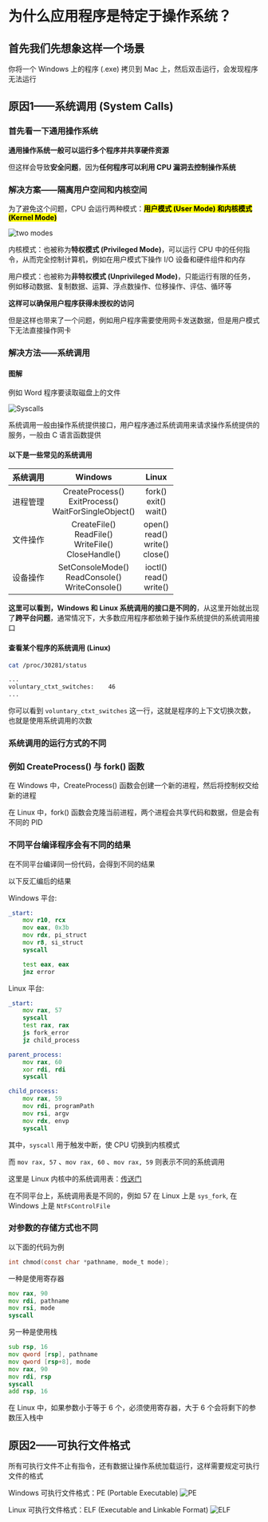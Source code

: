 # 为什么应用程序是特定于操作系统？

## 首先我们先想象这样一个场景

你将一个 Windows 上的程序 (.exe) 拷贝到 Mac 上，然后双击运行，会发现程序无法运行

## 原因1——系统调用 (System Calls)

### 首先看一下通用操作系统

**通用操作系统一般可以运行多个程序并共享硬件资源**

但这样会导致**安全问题**，因为**任何程序可以利用 CPU 漏洞去控制操作系统**

### 解决方案——隔离用户空间和内核空间

为了避免这个问题，CPU 会运行两种模式：<mark>**用户模式 (User Mode) **和**内核模式 (Kernel Mode)**</mark>

![two modes](imgs/two_modes.png)

内核模式：也被称为**特权模式 (Privileged Mode)**，可以运行 CPU 中的任何指令，从而完全控制计算机，例如在用户模式下操作 I/O 设备和硬件组件和内存

用户模式：也被称为**非特权模式 (Unprivileged Mode)**，只能运行有限的任务，例如移动数据、复制数据、运算、浮点数操作、位移操作、评估、循环等

**这样可以确保用户程序获得未授权的访问**

但是这样也带来了一个问题，例如用户程序需要使用网卡发送数据，但是用户模式下无法直接操作网卡

### 解决方法——系统调用

#### 图解

例如 Word 程序要读取磁盘上的文件

![Syscalls](imgs/Syscalls.png)

系统调用一般由操作系统提供接口，用户程序通过系统调用来请求操作系统提供的服务，一般由 C 语言函数提供

#### 以下是一些常见的系统调用

| 系统调用 | Windows | Linux |
| :------- | :-----: | :---: |
| 进程管理 | CreateProcess() <br /> ExitProcess() <br /> WaitForSingleObject() | fork() <br /> exit() <br /> wait() |
| 文件操作 | CreateFile() <br /> ReadFile() <br /> WriteFile() <br /> CloseHandle() | open() <br /> read() <br /> write() <br /> close() |
| 设备操作 | SetConsoleMode() <br /> ReadConsole() <br /> WriteConsole() | ioctl() <br /> read() <br /> write() |

**这里可以看到，Windows 和 Linux 系统调用的接口是不同的**，从这里开始就出现了**跨平台问题**，通常情况下，大多数应用程序都依赖于操作系统提供的系统调用接口

#### 查看某个程序的系统调用 (Linux)

```bash
cat /proc/30281/status

...
voluntary_ctxt_switches:	46
...
```

你可以看到 `voluntary_ctxt_switches` 这一行，这就是程序的上下文切换次数，也就是使用系统调用的次数

### 系统调用的运行方式的不同

### 例如 CreateProcess() 与 fork() 函数

在 Windows 中，CreateProcess() 函数会创建一个新的进程，然后将控制权交给新的进程

在 Linux 中，fork() 函数会克隆当前进程，两个进程会共享代码和数据，但是会有不同的 PID

### 不同平台编译程序会有不同的结果

在不同平台编译同一份代码，会得到不同的结果

以下反汇编后的结果

Windows 平台:

```asm
_start:
    mov r10, rcx
    mov eax, 0x3b
    mov rdx, pi_struct
    mov r8, si_struct
    syscall

    test eax, eax
    jnz error
```

Linux 平台:

```asm
_start:
    mov rax, 57
    syscall
    test rax, rax
    js fork_error
    jz child_process

parent_process:
    mov rax, 60
    xor rdi, rdi
    syscall

child_process:
    mov rax, 59
    mov rdi, programPath
    mov rsi, argv
    mov rdx, envp
    syscall
```

其中，`syscall` 用于触发中断，使 CPU 切换到内核模式

而 `mov rax, 57` 、`mov rax, 60` 、`mov rax, 59` 则表示不同的系统调用

这里是 Linux 内核中的系统调用表：[传送门](https://github.com/torvalds/linux/blob/master/arch/x86/entry/syscalls/syscall_64.tbl)

在不同平台上，系统调用表是不同的，例如 57 在 Linux 上是 `sys_fork`, 在 Windows 上是 `NtFsControlFile`

### 对参数的存储方式也不同

以下面的代码为例

```c
int chmod(const char *pathname, mode_t mode);
```

一种是使用寄存器

```asm
mov rax, 90
mov rdi, pathname
mov rsi, mode   
syscall
```

另一种是使用栈

```asm
sub rsp, 16
mov qword [rsp], pathname
mov qword [rsp+8], mode
mov rax, 90
mov rdi, rsp
syscall
add rsp, 16
```

在 Linux 中，如果参数小于等于 6 个，必须使用寄存器，大于 6 个会将剩下的参数压入栈中

## 原因2——可执行文件格式

所有可执行文件不止有指令，还有数据让操作系统加载运行，这样需要规定可执行文件的格式

Windows 可执行文件格式：PE (Portable Executable)
![PE](imgs/PE.png)

Linux 可执行文件格式：ELF (Executable and Linkable Format)
![ELF](imgs/ELF.png)